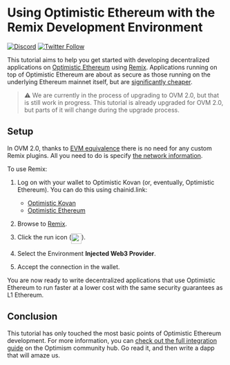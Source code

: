 # Using Optimistic Ethereum with the Remix Development Environment

[![Discord](https://img.shields.io/discord/667044843901681675.svg?color=768AD4&label=discord&logo=https%3A%2F%2Fdiscordapp.com%2Fassets%2F8c9701b98ad4372b58f13fd9f65f966e.svg)](https://discord.com/channels/667044843901681675)
[![Twitter Follow](https://img.shields.io/twitter/follow/optimismPBC.svg?label=optimismPBC&style=social)](https://twitter.com/optimismPBC)

This tutorial aims to help you get started with developing decentralized applications on [Optimistic Ethereum](https://optimism.io/) using [Remix](https://remix.ethereum.org/#optimize=false&runs=200&evmVersion=null). Applications 
running on top of Optimistic Ethereum are about as secure as those running on the underlying Ethereum mainnet itself, but are
[significantly cheaper](https://optimism.io/gas-comparison).

> :warning: We are currently in the process of upgrading to OVM 2.0, but that
> is still work in progress. This tutorial is
> already upgraded for OVM 2.0, but parts of it will change during the upgrade
> process.

   <!-- TEMP-OVM2.0 -->

## Setup

In OVM 2.0, thanks to [EVM equivalence](https://medium.com/ethereum-optimism/introducing-evm-equivalence-5c2021deb306) there is no need for any custom Remix plugins. All you need to do is specify [the network information](https://community.optimism.io/docs/infra/networks.html#optimistic-kovan).

To use Remix:

1. Log on with your wallet to Optimistic Kovan (or, eventually,
   Optimistic Ethereum). You can do this using chainid.link:
   - [Optimistic Kovan](https://chainid.link?network=optimism-kovan)
   - [Optimistic Ethereum](https://chainid.link?network=optimism)

1. Browse to [Remix](https://remix.ethereum.org/).
1. Click the run icon (<img src="https://remix-ide.readthedocs.io/en/latest/_images/a-run-icon.png" height="24" valign="top" />).
1. Select the Environment **Injected Web3 Provider**.
1. Accept the connection in the wallet.

You are now ready to write decentralized applications that use Optimistic Ethereum to run faster at a lower cost with the same security guarantees as L1 Ethereum.

## Conclusion

This tutorial has only touched the most basic points of Optimistic Ethereum development. For more information, you can 
[check out the full integration guide](https://community.optimism.io/docs/developers/l2/convert-2.0.html) on the Optimism community hub.
Go read it, and then write a dapp that will amaze us.

